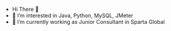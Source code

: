 - Hi There 👋
- 👀 I’m interested in Java, Python, MySQL, JMeter
- 🌱 I’m currently working as Junior Consultant in Sparta Global

<!---
Gowrimurali/Gowrimurali is a ✨ special ✨ repository because its `README.md` (this file) appears on your GitHub profile.
You can click the Preview link to take a look at your changes.
--->
